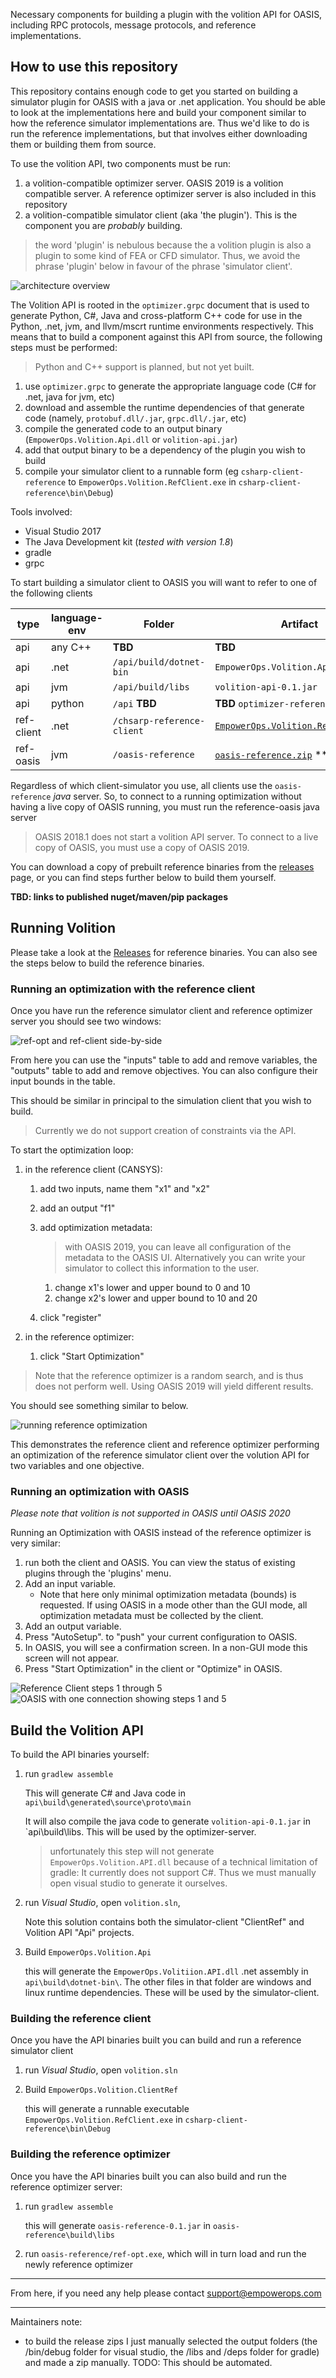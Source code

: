 Necessary components for building a plugin with the volition API for OASIS, including RPC protocols, message protocols, and reference implementations.

## How to use this repository ##

This repository contains enough code to get you started on building a simulator plugin for OASIS with a java or .net application. You should be able to look at the implementations here and build your component similar to how the reference simulator implementations are. Thus we'd like to do is run the reference implementations, but that involves either downloading them or building them from source.

To use the volition API, two components must be run: 
1. a volition-compatible optimizer server. OASIS 2019 is a volition compatible server. A reference optimizer server is also included in this repository
2. a volition-compatible simulator client (aka 'the plugin'). This is the component you are _probably_ building.   

> the word 'plugin' is nebulous because the a volition plugin is also a plugin to some kind of FEA or CFD simulator. Thus, we avoid the phrase 'plugin' below in favour of the phrase 'simulator client'.

![architecture overview](docs/architecture-overview.jpg)

The Volition API is rooted in the `optimizer.grpc` document that is used to generate Python, C#, Java and cross-platform C++ code for use in the Python, .net, jvm, and llvm/mscrt runtime environments respectively. This means that to build a component against this API from source, the following steps must be performed:

> Python and C++ support is planned, but not yet built.

1. use `optimizer.grpc` to generate the appropriate language code (C# for .net, java for jvm, etc) 
2. download and assemble the runtime dependencies of that generate code (namely, `protobuf.dll/.jar`, `grpc.dll/.jar`, etc)
3. compile the generated code to an output binary (`EmpowerOps.Volition.Api.dll` or `volition-api.jar`)
4. add that output binary to be a dependency of the plugin you wish to build
5. compile your simulator client to a runnable form (eg `csharp-client-reference` to `EmpowerOps.Volition.RefClient.exe` in `csharp-client-reference\bin\Debug`)
   
Tools involved:
- Visual Studio 2017
- The Java Development kit (_tested with version 1.8_)
- gradle
- grpc


To start building a simulator client to OASIS you will want to refer to one of the following clients 

type | language-env | Folder | Artifact 
--- | --- | --- | --- 
api | any C++ | **TBD** | **TBD**
api | .net | `/api/build/dotnet-bin` | `EmpowerOps.Volition.Api.dll`
api | jvm | `/api/build/libs` | `volition-api-0.1.jar`
api | python | `/api` **TBD** | **TBD** `optimizer-reference.pylib`
ref-client | .net | `/chsarp-reference-client` | [`EmpowerOps.Volition.RefClient.zip`](https://github.com/EmpowerOperations/volition/releases/download/untagged-14f8dc205b545ba88e4d/EmpowerOps.Volition.RefClient.zip) 
ref-oasis | jvm | `/oasis-reference` | [`oasis-reference.zip`](https://github.com/EmpowerOperations/volition/releases/download/untagged-14f8dc205b545ba88e4d/oasis-reference.zip) **

Regardless of which client-simulator you use, all clients use the `oasis-reference` _java_ server. So, to connect to a running optimization without having a live copy of OASIS running, you must run the reference-oasis java server

> OASIS 2018.1 does not start a volition API server. To connect to a live copy of OASIS, 
you must use a copy of OASIS 2019.  

You can download a copy of prebuilt reference binaries from the [releases](https://github.com/EmpowerOperations/volition/releases) page, or you can find steps further below to build them yourself.

**TBD: links to published nuget/maven/pip packages**

## Running Volition ##

Please take a look at the [Releases](https://github.com/EmpowerOperations/volition/releases) for reference binaries. You can also see the steps below to build the reference binaries. 

### Running an optimization with the reference client ###

Once you have run the reference simulator client and reference optimizer server you should see two windows: 

![ref-opt and ref-client side-by-side](docs/ref-optimizer-and-ref-client.png?raw=true)

From here you can use the "inputs" table to add and remove variables, the "outputs" table to add and remove objectives. 
You can also configure their input bounds in the table.

This should be similar in principal to the simulation client that you wish to build.   

> Currently we do not support creation of constraints via the API. 

To start the optimization loop:

1. in the reference client (CANSYS):

   1. add two inputs, name them "x1" and "x2"
   2. add an output "f1"
   2. add optimization metadata:
      > with OASIS 2019, you can leave all configuration of the metadata to the OASIS UI. Alternatively you can write your simulator to collect this information to the user.
      1. change x1's lower and upper bound to 0 and 10
      2. change x2's lower and upper bound to 10 and 20
       
   5. click "register"
   
2. in the reference optimizer:

   1. click "Start Optimization"

> Note that the reference optimizer is a random search, and is thus does not perform well. Using OASIS 2019 will yield different results.

You should see something similar to below.

![running reference optimization](docs/running-reference-optimization.png?raw=true)

This demonstrates the reference client and reference optimizer performing an optimization of the reference simulator client over the volution API for two variables and one objective. 

### Running an optimization with OASIS ###

_Please note that volition is not supported in OASIS until OASIS 2020_

Running an Optimization with OASIS instead of the reference optimizer is very similar:

1. run both the client and OASIS. You can view the status of existing plugins through the 'plugins' menu.
2. Add an input variable. 
   - Note that here only minimal optimization metadata (bounds) is requested. If using OASIS in a mode other than the GUI mode, all optimization metadata must be collected by the client. 
3. Add an output variable.
4. Press "AutoSetup". to "push" your current configuration to OASIS.
5. In OASIS, you will see a confirmation screen. In a non-GUI mode this screen will not appear.
6. Press "Start Optimization" in the client or "Optimize" in OASIS.

![Reference Client steps 1 through 5](docs/ref-client-things-to-click.png)
![OASIS with one connection showing steps 1 and 5](docs/OASIS-alpha-running-volition-server.png)

## Build the Volition API ## 

To build the API binaries yourself: 

1. run `gradlew assemble`

   This will generate C# and Java code in `api\build\generated\source\proto\main`
  
   It will also compile the java code to generate `volition-api-0.1.jar` in `api\build\libs. This will be used by the optimizer-server.
   
   > unfortunately this step will not generate `EmpowerOps.Volition.API.dll` because of a technical limitation of gradle: It currently does not support C#. Thus we must manually open visual studio to generate it ourselves.   
   
2. run _Visual Studio_, open `volition.sln`,   

   Note this solution contains both the simulator-client "ClientRef" and Volition API "Api" projects. 
   
3. Build `EmpowerOps.Volition.Api`

   this will generate the `EmpowerOps.Volitiion.API.dll` .net assembly in `api\build\dotnet-bin\`. The other files in that folder are windows and linux runtime dependencies. These will be used by the simulator-client. 

### Building the reference client ###

Once you have the API binaries built you can build and run a reference simulator client

1. run _Visual Studio_, open `volition.sln`

2. Build `EmpowerOps.Volition.ClientRef`

   this will generate a runnable executable `EmpowerOps.Volition.RefClient.exe` in `csharp-client-reference\bin\Debug`


### Building the reference optimizer ###

Once you have the API binaries built you can also build and run the reference optimizer server:

1. run `gradlew assemble`

   this will generate `oasis-reference-0.1.jar` in `oasis-reference\build\libs`

2. run `oasis-reference/ref-opt.exe`, which will in turn load and run the newly reference optimizer

---

From here, if you need any help please contact [support@empowerops.com](mailto:support@empowerops.com)

---

Maintainers note:
- to build the release zips I just manually selected the output folders (the /bin/debug folder for visual studio, the /libs and /deps folder for gradle) and made a zip manually. TODO: This should be automated.